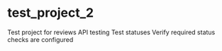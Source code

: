 # test_project_2
Test project for reviews API testing
Test statuses
Verify required status checks are configured
